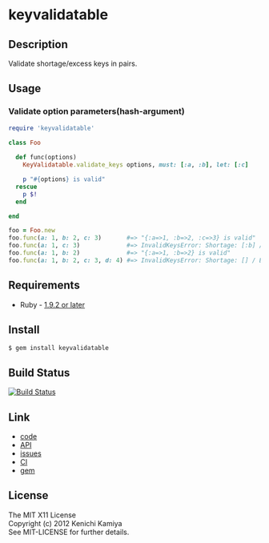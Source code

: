 keyvalidatable
==============

Description
-----------

Validate shortage/excess keys in pairs.

Usage
-----

### Validate option parameters(hash-argument)

```ruby
require 'keyvalidatable'
    
class Foo

  def func(options)
    KeyValidatable.validate_keys options, must: [:a, :b], let: [:c]

    p "#{options} is valid"
  rescue
    p $!
  end

end

foo = Foo.new
foo.func(a: 1, b: 2, c: 3)       #=> "{:a=>1, :b=>2, :c=>3} is valid"
foo.func(a: 1, c: 3)             #=> InvalidKeysError: Shortage: [:b] / Excess: []
foo.func(a: 1, b: 2)             #=> "{:a=>1, :b=>2} is valid"
foo.func(a: 1, b: 2, c: 3, d: 4) #=> InvalidKeysError: Shortage: [] / Excess: [:d]
```

Requirements
------------

* Ruby - [1.9.2 or later](http://travis-ci.org/#!/kachick/keyvalidatable)

Install
-------

```shell
$ gem install keyvalidatable
```

Build Status
-------------

[![Build Status](https://secure.travis-ci.org/kachick/keyvalidatable.png)](http://travis-ci.org/kachick/keyvalidatable)

Link
----

* [code](https://github.com/kachick/keyvalidatable)
* [API](http://kachick.github.com/keyvalidatable/yard/frames.html)
* [issues](https://github.com/kachick/keyvalidatable/issues)
* [CI](http://travis-ci.org/#!/kachick/keyvalidatable)
* [gem](https://rubygems.org/gems/keyvalidatable)

License
-------

The MIT X11 License  
Copyright (c) 2012 Kenichi Kamiya  
See MIT-LICENSE for further details.
